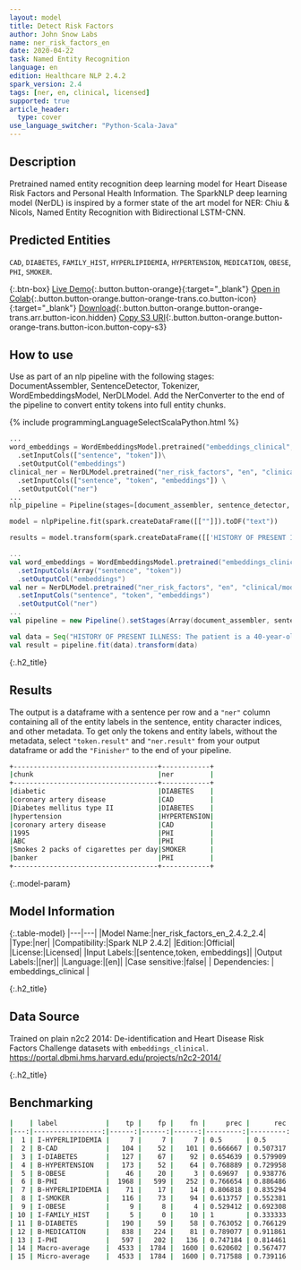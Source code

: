 ```yaml
---
layout: model
title: Detect Risk Factors
author: John Snow Labs
name: ner_risk_factors_en
date: 2020-04-22
task: Named Entity Recognition
language: en
edition: Healthcare NLP 2.4.2
spark_version: 2.4
tags: [ner, en, clinical, licensed]
supported: true
article_header:
  type: cover
use_language_switcher: "Python-Scala-Java"
---
```


## Description
Pretrained named entity recognition deep learning model for Heart Disease Risk Factors and Personal Health Information. The SparkNLP deep learning model (NerDL) is inspired by a former state of the art model for NER: Chiu & Nicols, Named Entity Recognition with Bidirectional LSTM-CNN. 

## Predicted Entities  
`CAD`, `DIABETES`, `FAMILY_HIST`, `HYPERLIPIDEMIA`, `HYPERTENSION`, `MEDICATION`, `OBESE`, `PHI`, `SMOKER`.

{:.btn-box}
[Live Demo](https://demo.johnsnowlabs.com/healthcare/NER_RISK_FACTORS/){:.button.button-orange}{:target="_blank"}
[Open in Colab](https://githubtocolab.com/JohnSnowLabs/spark-nlp-workshop/blob/master/tutorials/Certification_Trainings/Healthcare/1.Clinical_Named_Entity_Recognition_Model.ipynb){:.button.button-orange.button-orange-trans.co.button-icon}{:target="_blank"}
[Download](https://s3.amazonaws.com/auxdata.johnsnowlabs.com/clinical/models/ner_risk_factors_en_2.4.2_2.4_1587513300751.zip){:.button.button-orange.button-orange-trans.arr.button-icon.hidden}
[Copy S3 URI](s3://auxdata.johnsnowlabs.com/clinical/models/ner_risk_factors_en_2.4.2_2.4_1587513300751.zip){:.button.button-orange.button-orange-trans.button-icon.button-copy-s3}



## How to use
Use as part of an nlp pipeline with the following stages: DocumentAssembler, SentenceDetector, Tokenizer, WordEmbeddingsModel, NerDLModel. Add the NerConverter to the end of the pipeline to convert entity tokens into full entity chunks.

<div class="tabs-box" markdown="1">

{% include programmingLanguageSelectScalaPython.html %}


```python
...
word_embeddings = WordEmbeddingsModel.pretrained("embeddings_clinical", "en", "clinical/models")\
  .setInputCols(["sentence", "token"])\
  .setOutputCol("embeddings")
clinical_ner = NerDLModel.pretrained("ner_risk_factors", "en", "clinical/models") \
  .setInputCols(["sentence", "token", "embeddings"]) \
  .setOutputCol("ner")
...
nlp_pipeline = Pipeline(stages=[document_assembler, sentence_detector, tokenizer, word_embeddings, clinical_ner, ner_converter])

model = nlpPipeline.fit(spark.createDataFrame([[""]]).toDF("text"))

results = model.transform(spark.createDataFrame([['HISTORY OF PRESENT ILLNESS: The patient is a 40-year-old white male who presents with a chief complaint of "chest pain". The patient is diabetic and has a prior history of coronary artery disease. The patient presents today stating that his chest pain started yesterday evening and has been somewhat intermittent. The severity of the pain has progressively increased. He describes the pain as a sharp and heavy pain which radiates to his neck & left arm. He ranks the pain a 7 on a scale of 1-10. He admits some shortness of breath & diaphoresis. He states that he has had nausea & 3 episodes of vomiting tonight. He denies any fever or chills. He admits prior episodes of similar pain prior to his PTCA in 1995. He states the pain is somewhat worse with walking and seems to be relieved with rest. There is no change in pain with positioning. He states that he took 3 nitroglycerin tablets sublingually over the past 1 hour, which he states has partially relieved his pain. The patient ranks his present pain a 4 on a scale of 1-10. The most recent episode of pain has lasted one-hour. The patient denies any history of recent surgery, head trauma, recent stroke, abnormal bleeding such as blood in urine or stool or nosebleed.\n\nREVIEW OF SYSTEMS: All other systems reviewed & are negative.\n\nPAST MEDICAL HISTORY: Diabetes mellitus type II, hypertension, coronary artery disease, atrial fibrillation, status post PTCA in 1995 by Dr. ABC.\n\nSOCIAL HISTORY: Denies alcohol or drugs. Smokes 2 packs of cigarettes per day. Works as a banker.\n\nFAMILY HISTORY: Positive for coronary artery disease (father & brother).']], ["text"]))

```

```scala
...
val word_embeddings = WordEmbeddingsModel.pretrained("embeddings_clinical", "en", "clinical/models")
  .setInputCols(Array("sentence", "token"))
  .setOutputCol("embeddings")
val ner = NerDLModel.pretrained("ner_risk_factors", "en", "clinical/models")
  .setInputCols("sentence", "token", "embeddings")
  .setOutputCol("ner")
...
val pipeline = new Pipeline().setStages(Array(document_assembler, sentence_detector, tokenizer, word_embeddings, ner, ner_converter))

val data = Seq("HISTORY OF PRESENT ILLNESS: The patient is a 40-year-old white male who presents with a chief complaint of "chest pain".The patient is diabetic and has a prior history of coronary artery disease. The patient presents today stating that his chest pain started yesterday evening and has been somewhat intermittent. The severity of the pain has progressively increased. He describes the pain as a sharp and heavy pain which radiates to his neck & left arm. He ranks the pain a 7 on a scale of 1-10. He admits some shortness of breath & diaphoresis. He states that he has had nausea & 3 episodes of vomiting tonight. He denies any fever or chills. He admits prior episodes of similar pain prior to his PTCA in 1995. He states the pain is somewhat worse with walking and seems to be relieved with rest. There is no change in pain with positioning. He states that he took 3 nitroglycerin tablets sublingually over the past 1 hour, which he states has partially relieved his pain. The patient ranks his present pain a 4 on a scale of 1-10. The most recent episode of pain has lasted one-hour.The patient denies any history of recent surgery, head trauma, recent stroke, abnormal bleeding such as blood in urine or stool or nosebleed.REVIEW OF SYSTEMS: All other systems reviewed & are negative.PAST MEDICAL HISTORY: Diabetes mellitus type II, hypertension, coronary artery disease, atrial fibrillation, status post PTCA in 1995 by Dr. ABC.SOCIAL HISTORY: Denies alcohol or drugs. Smokes 2 packs of cigarettes per day. Works as a banker.FAMILY HISTORY: Positive for coronary artery disease (father & brother).").toDF("text")
val result = pipeline.fit(data).transform(data)

```

</div>

{:.h2_title}
## Results
The output is a dataframe with a sentence per row and a ``"ner"`` column containing all of the entity labels in the sentence, entity character indices, and other metadata. To get only the tokens and entity labels, without the metadata, select ``"token.result"`` and ``"ner.result"`` from your output dataframe or add the ``"Finisher"`` to the end of your pipeline.

```bash
+------------------------------------+------------+
|chunk                               |ner         |
+------------------------------------+------------+
|diabetic                            |DIABETES    |
|coronary artery disease             |CAD         |
|Diabetes mellitus type II           |DIABETES    |
|hypertension                        |HYPERTENSION|
|coronary artery disease             |CAD         |
|1995                                |PHI         |
|ABC                                 |PHI         |
|Smokes 2 packs of cigarettes per day|SMOKER      |
|banker                              |PHI         |
+------------------------------------+------------+
```

{:.model-param}
## Model Information

{:.table-model}
|---|---|
|Model Name:|ner_risk_factors_en_2.4.2_2.4|
|Type:|ner|
|Compatibility:|Spark NLP 2.4.2|
|Edition:|Official|
|License:|Licensed|
|Input Labels:|[sentence,token, embeddings]|
|Output Labels:|[ner]|
|Language:|[en]|
|Case sensitive:|false|
| Dependencies:  | embeddings_clinical              |


{:.h2_title}
## Data Source
Trained on plain n2c2 2014: De-identification and Heart Disease Risk Factors Challenge datasets with ``embeddings_clinical``.
https://portal.dbmi.hms.harvard.edu/projects/n2c2-2014/

{:.h2_title}
## Benchmarking
```bash
|    | label            |    tp |    fp |    fn |     prec |      rec |       f1 |
|---:|-----------------:|------:|------:|------:|---------:|---------:|---------:|
|  1 | I-HYPERLIPIDEMIA |     7 |     7 |     7 | 0.5      | 0.5      | 0.5      |
|  2 | B-CAD            |   104 |    52 |   101 | 0.666667 | 0.507317 | 0.576177 |
|  3 | I-DIABETES       |   127 |    67 |    92 | 0.654639 | 0.579909 | 0.615012 |
|  4 | B-HYPERTENSION   |   173 |    52 |    64 | 0.768889 | 0.729958 | 0.748918 |
|  5 | B-OBESE          |    46 |    20 |     3 | 0.69697  | 0.938776 | 0.8      |
|  6 | B-PHI            |  1968 |   599 |   252 | 0.766654 | 0.886486 | 0.822227 |
|  7 | B-HYPERLIPIDEMIA |    71 |    17 |    14 | 0.806818 | 0.835294 | 0.820809 |
|  8 | I-SMOKER         |   116 |    73 |    94 | 0.613757 | 0.552381 | 0.581454 |
|  9 | I-OBESE          |     9 |     8 |     4 | 0.529412 | 0.692308 | 0.6      |
| 10 | I-FAMILY_HIST    |     5 |     0 |    10 | 1        | 0.333333 | 0.5      |
| 11 | B-DIABETES       |   190 |    59 |    58 | 0.763052 | 0.766129 | 0.764587 |
| 12 | B-MEDICATION     |   838 |   224 |    81 | 0.789077 | 0.911861 | 0.846037 |
| 13 | I-PHI            |   597 |   202 |   136 | 0.747184 | 0.814461 | 0.779373 |
| 14 | Macro-average    |  4533 |  1784 |  1600 | 0.620602 | 0.567477 | 0.592852 |
| 15 | Micro-average    |  4533 |  1784 |  1600 | 0.717588 | 0.739116 | 0.728193 |
```